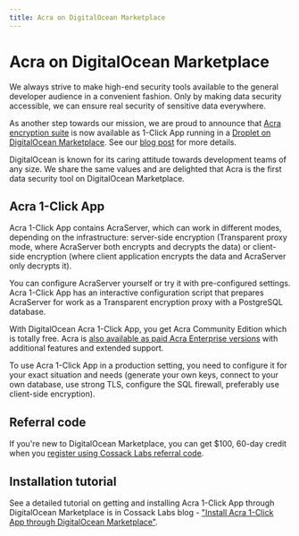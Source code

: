 ```yaml
---
title: Acra on DigitalOcean Marketplace
---
```


# Acra on DigitalOcean Marketplace

We always strive to make high-end security tools available to the general developer audience in a convenient fashion. Only by making data security accessible, we can ensure real security of sensitive data everywhere.

As another step towards our mission, we are proud to announce that [Acra encryption suite](https://www.cossacklabs.com/acra/) is now available as 1-Click App running in a [Droplet on DigitalOcean Marketplace](https://marketplace.digitalocean.com/apps/acra). See our [blog post](https://www.cossacklabs.com/blog/acra-digitalocean-marketplace.html) for more details.

DigitalOcean is known for its caring attitude towards development teams of any size. We share the same values and are delighted that Acra is the first data security tool on DigitalOcean Marketplace.

## Acra 1-Click App
Acra 1-Click App contains AcraServer, which can work in different modes, depending on the infrastructure: server-side encryption (Transparent proxy mode, where AcraServer both encrypts and decrypts the data) or client-side encryption (where client application encrypts the data and AcraServer only decrypts it).

You can configure AcraServer yourself or try it with pre-configured settings. Acra 1-Click App has an interactive configuration script that prepares AcraServer for work as a Transparent encryption proxy with a PostgreSQL database.

With DigitalOcean Acra 1-Click App, you get Acra Community Edition which is totally free. Acra is [also available as paid Acra Enterprise versions](https://www.cossacklabs.com/acra/#pricing) with additional features and extended support.

To use Acra 1-Click App in a production setting, you need to configure it for your exact situation and needs (generate your own keys, connect to your own database, use strong TLS, configure the SQL firewall, preferably use client-side encryption).

## Referral code
If you're new to DigitalOcean Marketplace, you can get $100, 60-day credit when you [register using Cossack Labs referral code](https://marketplace.digitalocean.com/apps/acra?refcode=3477f5f54884).

## Installation tutorial

See a detailed tutorial on getting and installing Acra 1-Click App through DigitalOcean Marketplace is in Cossack Labs blog - ["Install Acra 1-Click App through DigitalOcean Marketplace"](https://www.cossacklabs.com/blog/install-acra-digitalocean-marketplace-tutorial.html).